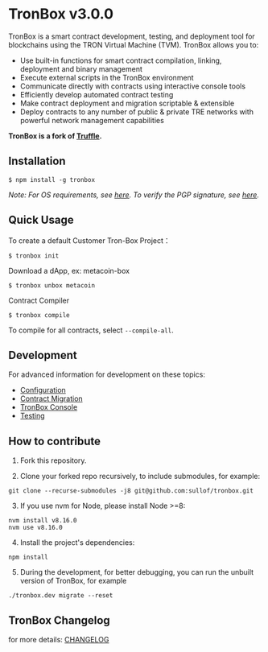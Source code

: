 # TronBox v3.0.0
TronBox is a smart contract development, testing, and deployment tool for blockchains using the TRON Virtual Machine (TVM). 
TronBox allows you to:
- Use built-in functions for smart contract compilation, linking, deployment and binary management
- Execute external scripts in the TronBox environment
- Communicate directly with contracts using interactive console tools
- Efficiently develop automated contract testing
- Make contract deployment and migration scriptable & extensible
- Deploy contracts to any number of public & private TRE networks with powerful network management capabilities

**TronBox is a fork of [Truffle](https://www.trufflesuite.com/truffle).**

## Installation
```
$ npm install -g tronbox
```

_Note: For OS requirements, see [here](https://github.com/jz2120100058/tronbox/blob/master/FURTHER_INFO.md#os-requirement). To verify the PGP signature, see [here](https://github.com/jz2120100058/tronbox/blob/master/FURTHER_INFO.md#verifying-the-pgp-signature)._

## Quick Usage
To create a default Customer Tron-Box Project：
```
$ tronbox init
```

Download a dApp, ex: metacoin-box
```
$ tronbox unbox metacoin
```
Contract Compiler
```
$ tronbox compile
```

To compile for all contracts, select ```--compile-all```.

## Development
For advanced information for development on these topics:
- [Configuration](https://github.com/jz2120100058/tronbox/blob/master/FURTHER_INFO.md#configuration)
- [Contract Migration](https://github.com/jz2120100058/tronbox/blob/master/FURTHER_INFO.md#contract-migration)
- [TronBox Console](https://github.com/jz2120100058/tronbox/blob/master/FURTHER_INFO.md#tronbox-console)
- [Testing](https://github.com/jz2120100058/tronbox/blob/master/FURTHER_INFO.md#testing)


## How to contribute

1. Fork this repository.

2. Clone your forked repo recursively, to include submodules, for example:
```shell script
git clone --recurse-submodules -j8 git@github.com:sullof/tronbox.git
```
3. If you use nvm for Node, please install Node >=8:
```shell script
nvm install v8.16.0
nvm use v8.16.0
```
4. Install the project's dependencies:
```shell script
npm install
```
5. During the development, for better debugging, you can run the unbuilt version of TronBox, for example
```shell script
./tronbox.dev migrate --reset
```

## TronBox Changelog

for more details: [CHANGELOG](./CHANGELOG.md)
